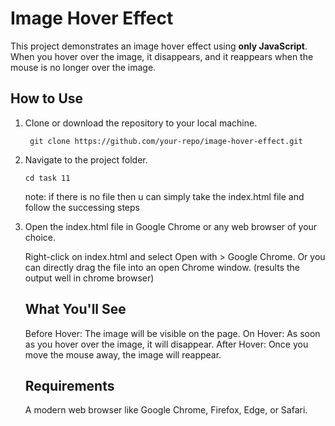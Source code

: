 # Image Hover Effect

This project demonstrates an image hover effect using **only JavaScript**. When you hover over the image, it disappears, and it reappears when the mouse is no longer over the image.

## How to Use

1. Clone or download the repository to your local machine.
   
        git clone https://github.com/your-repo/image-hover-effect.git

2. Navigate to the project folder.
 
       cd task 11
    note: if there is no file then u can simply take the index.html file and follow the successing steps 
4. Open the index.html file in Google Chrome or any web browser of your choice.

    Right-click on index.html and select Open with > Google Chrome.
    Or you can directly drag the file into an open Chrome window.
   (results the output well in chrome browser)

   ## What You'll See

    Before Hover: The image will be visible on the page.
    On Hover: As soon as you hover over the image, it will disappear.
    After Hover: Once you move the mouse away, the image will reappear.

   ## Requirements

    A modern web browser like Google Chrome, Firefox, Edge, or Safari.
